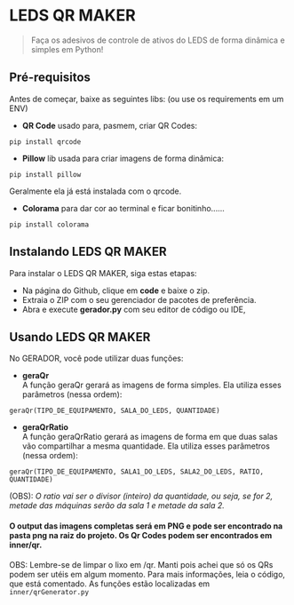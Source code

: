 # LEDS QR MAKER


> Faça os adesivos de controle de ativos do LEDS de forma dinâmica e simples em Python!

## Pré-requisitos

Antes de começar, baixe as seguintes libs:
(ou use os requirements em um ENV)

- **QR Code**
usado para, pasmem, criar QR Codes:

```
pip install qrcode
```

- **Pillow**
lib usada para criar imagens de forma dinâmica: 

```
pip install pillow
```

Geralmente ela já está instalada com o qrcode.

- **Colorama**
para dar cor ao terminal e ficar bonitinho......

```
pip install colorama
```


## Instalando LEDS QR MAKER

Para instalar o LEDS QR MAKER, siga estas etapas:

- Na página do Github, clique em **code** e baixe o zip.
- Extraia o ZIP com o seu gerenciador de pacotes de preferência.
- Abra e execute **gerador.py** com seu editor de código ou IDE,

## Usando LEDS QR MAKER
No GERADOR, você pode utilizar duas funções:
- **geraQr**<br>
A função geraQr gerará as imagens de forma simples. Ela utiliza esses parâmetros (nessa ordem):
```
geraQr(TIPO_DE_EQUIPAMENTO, SALA_DO_LEDS, QUANTIDADE) 
```

- **geraQrRatio**<br>
A função geraQrRatio gerará as imagens de forma em que duas salas vão compartilhar a mesma quantidade. Ela utiliza esses parâmetros (nessa ordem):
```
geraQr(TIPO_DE_EQUIPAMENTO, SALA1_DO_LEDS, SALA2_DO_LEDS, RATIO, QUANTIDADE) 
```
(OBS): *O ratio vai ser o divisor (inteiro) da quantidade, ou seja, se for 2, metade das máquinas serão da sala 1 e metade da sala 2.*

#### O output das imagens completas será em PNG e pode ser encontrado na pasta png na raiz do projeto. Os Qr Codes podem ser encontrados em inner/qr.

OBS: Lembre-se de limpar o lixo em /qr. Manti pois achei que só os QRs podem ser utéis em algum momento.
Para mais informações, leia o código, que está comentado. As funções estão localizadas em `inner/qrGenerator.py`
